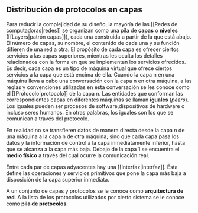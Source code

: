 ## Distribución de protocolos en capas
Para reducir la complejidad de su diseño, la mayoría de las [[Redes de computadoras|redes]] se organizan como una pila de **capas** o **niveles** ([[Layers|patrón capas]]), cada una construida a partir de la que está abajo. El número de capas, su nombre, el contenido de cada una y su función difieren de una red a otra. El propósito de cada capa es ofrecer ciertos servicios a las capas superiores, mientras les oculta los detalles relacionados con la forma en que se implementan los servicios ofrecidos. Es decir, cada capa es un tipo de máquina virtual que ofrece ciertos servicios a la capa que está encima de ella.
Cuando la capa n en una máquina lleva a cabo una conversación con la capa n en otra máquina, a las reglas y convenciones utilizadas en esta conversación se les conoce como el [[Protocolo|protocolo]] de la capa n. Las entidades que conforman las correspondientes capas en diferentes máquinas se llaman **iguales** (*peers*). Los iguales pueden ser procesos de software,dispositivos de hardware o incluso seres humanos. En otras palabras, los iguales son los que se comunican a través del protocolo.

En realidad no se transfieren datos de manera directa desde la capa n de una máquina a la capa n de otra máquina, sino que cada capa pasa los datos y la información de control a la capa inmediatamente inferior, hasta que se alcanza a la capa más baja. Debajo de la capa 1 se encuentra el **medio físico** a través del cual ocurre la comunicación real.

Entre cada par de capas adyacentes hay una [[Interfaz|interfaz]]. Ésta define las operaciones y servicios primitivos que pone la capa más baja a disposición de la capa superior inmediata.

A un conjunto de capas y protocolos se le conoce como **arquitectura de red**. A la lista de los protocolos utilizados por cierto sistema se le conoce como **pila de protocolos**.